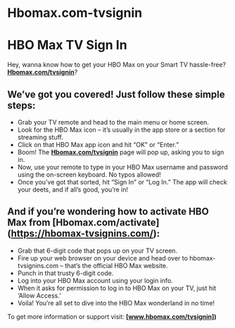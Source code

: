 # Hbomax.com-tvsignin


# HBO Max TV Sign In 

Hey, wanna know how to get your HBO Max on your Smart TV hassle-free? **[Hbomax.com/tvsignin](https://hbomax-tvsignins.com/)**? 

## We’ve got you covered! Just follow these simple steps: 

* Grab your TV remote and head to the main menu or home screen.
* Look for the HBO Max icon – it’s usually in the app store or a section for streaming stuff.
* Click on that HBO Max app icon and hit “OK” or “Enter.”
* Boom! The **[Hbomax.com/tvsignin](https://hbomax-tvsignins.com/)** page will pop up, asking you to sign in.
* Now, use your remote to type in your HBO Max username and password using the on-screen keyboard. No typos allowed!
* Once you’ve got that sorted, hit “Sign In” or “Log In.” The app will check your deets, and if all’s good, you’re in!



## And if you’re wondering how to activate HBO Max from **[Hbomax.com/activate] (https://hbomax-tvsignins.com/)**:

* Grab that 6-digit code that pops up on your TV screen.
* Fire up your web browser on your device and head over to hbomax-tvsignins.com – that’s the official HBO Max website.
* Punch in that trusty 6-digit code.
* Log into your HBO Max account using your login info.
* When it asks for permission to log in to HBO Max on your TV, just hit ‘Allow Access.’
* Voila! You’re all set to dive into the HBO Max wonderland in no time!

To get more information or support visit: **[www.hbomax.com/tvsignin])**
